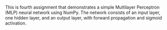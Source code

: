 This is fourth assignment that demonstrates a simple Multilayer Perceptron (MLP) neural network using NumPy. The network consists of an input layer, one hidden layer, and an output layer, with forward propagation and sigmoid activation.
